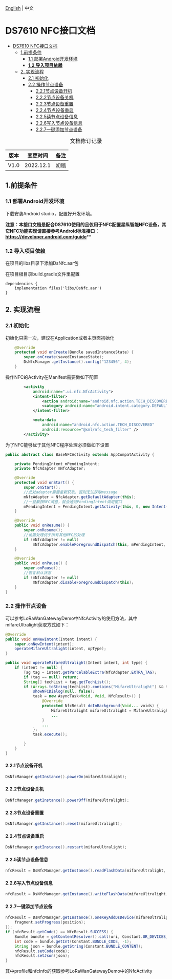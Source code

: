 
[English](https://github.com/Milesight-IoT/DS7610-SDK/edit/main/Docs/DS7610%20NFC%20API%20Document-V1.0.md) | 中文

# DS7610 NFC接口文档

* [DS7610 NFC接口文档](#ds7610-nfc接口文档)
   * [1.前提条件](#1前提条件)
      * [1.1 部署Android开发环境](#11-部署android开发环境)
      * [<strong>1.2 导入项目依赖</strong>](#12-导入项目依赖)
   * [2. 实现流程](#2-实现流程)
      * [2.1 初始化](#21-初始化)
      * [2.2 操作节点设备](#22-操作节点设备)
         * [2.2.1节点设备开机](#221节点设备开机)
         * [2.2.2节点设备关机](#222节点设备关机)
         * [2.2.3节点设备重置](#223节点设备重置)
         * [2.2.4节点设备重启](#224节点设备重启)
         * [2.2.5读节点设备信息](#225读节点设备信息)
         * [2.2.6写入节点设备信息](#226写入节点设备信息)
         * [2.2.7一键添加节点设备](#227一键添加节点设备)

<center><big>文档修订记录</big></center>

| 版本 | 变更时间  | 备注 |
| ---- | --------- | ---- |
| V1.0 | 2022.12.1 | 初稿 |



## 1.前提条件

### 1.1 部署Android开发环境

下载安装Android studio，配置好开发环境。

**注意：本接口文档是配合DS7610使用的且仅用于NFC配置星纵智能NFC设备，其它NFC功能实现请直接参考Android标准接口：https://developer.android.com/guide****

### **1.2 导入项目依赖**

在项目的libs目录下添加DsNfc.aar包

在项目根目录build.gradle文件里配置 

```
dependencies {
    implementation files('libs/DsNfc.aar')
}
```



## 2. 实现流程

### 2.1 初始化

初始化只需一次，建议在Application或者主页面初始化

```java
	@Override
    protected void onCreate(Bundle savedInstanceState) {
        super.onCreate(savedInstanceState);
        DsNfcManager.getInstance().config("123456", 4);
    }
```

操作NFC的Activity在Manifest需要做如下配置

```xml
		<activity
            android:name=".ui.nfc.NfcActivity">
            <intent-filter>
                <action android:name="android.nfc.action.TECH_DISCOVERED" />
                <category android:name="android.intent.category.DEFAULT" />
            </intent-filter>

            <meta-data
                android:name="android.nfc.action.TECH_DISCOVERED"
                android:resource="@xml/nfc_tech_filter" />
        </activity>
```

为了NFC能够优于其他NFC程序处理必须做如下设置

```java
public abstract class BaseNFCActivity extends AppCompatActivity {

    private PendingIntent mPendingIntent;
    private NfcAdapter mNfcAdapter;

    @Override
    protected void onStart() {
        super.onStart();
        //此处adapter需要重新获取，否则无法获取message
        mNfcAdapter = NfcAdapter.getDefaultAdapter(this);
        //一旦截获NFC消息，就会通过PendingIntent调用窗口
        mPendingIntent = PendingIntent.getActivity(this, 0, new Intent(this, getClass()), 0);
    }

    @Override
    public void onResume() {
        super.onResume();
        //设置处理优于所有其他NFC的处理
        if (mNfcAdapter != null)
            mNfcAdapter.enableForegroundDispatch(this, mPendingIntent, null, null);
    }

    @Override
    public void onPause() {
        super.onPause();
        //恢复默认状态
        if (mNfcAdapter != null)
            mNfcAdapter.disableForegroundDispatch(this);
    }
}
```



### 2.2 操作节点设备

可以参考LoRaWanGatewayDemo中NfcActivity的使用方法，其中mifareUltralight获取方式如下：

```java
@Override
public void onNewIntent(Intent intent) {
    super.onNewIntent(intent);
    operateMifareUltralight(intent, opType);
}

public void operateMifareUltralight(Intent intent, int type) {
    if (intent != null) {
        Tag tag = intent.getParcelableExtra(NfcAdapter.EXTRA_TAG);
        if (tag == null) return;
        String[] techList = tag.getTechList();
        if (Arrays.toString(techList).contains("MifareUltralight") && task == null) {
            showNFCDialog(null, false);
            task = new AsyncTask<Void, Void, NfcResult>() {
                @Override
                protected NfcResult doInBackground(Void... voids) {
                    MifareUltralight mifareUltralight = MifareUltralight.get(tag);
                    ...
                }
                ...
            };
            task.execute();

        }
    }
}
```



#### 2.2.1节点设备开机

```java
DsNfcManager.getInstance().powerOn(mifareUltralight);
```

#### 2.2.2节点设备关机

```java
DsNfcManager.getInstance().powerOff(mifareUltralight);
```

#### 2.2.3节点设备重置

```java
DsNfcManager.getInstance().reset(mifareUltralight);
```

#### 2.2.4节点设备重启

```java
DsNfcManager.getInstance().restart(mifareUltralight);
```

#### 2.2.5读节点设备信息

```java
nfcResult = DsNfcManager.getInstance().readFlashData(mifareUltralight, position -> fragment.setProgress(position));
```

#### 2.2.6写入节点设备信息

```java
nfcResult = DsNfcManager.getInstance().writeFlashData(mifareUltralight, lastBytes, JSON.toJSONString(modifyMap), position -> fragment.setProgress(position));
```

#### 2.2.7一键添加节点设备

```java
nfcResult = DsNfcManager.getInstance().oneKeyAddDsDevice(mifareUltralight, profile, nfcInfo, position -> {
    fragment.setProgress(position);
});
if (nfcResult.getCode() == NfcResult.SUCCESS) {
    Bundle bundle = getContentResolver().call(uri, Constant.UR_DEVICES_ADD, nfcResult.getJson(), null);
    int code = bundle.getInt(Constant.BUNDLE_CODE, -1);
    String json = bundle.getString(Constant.BUNDLE_CONTENT);
    nfcResult.setCode(code);
    nfcResult.setJson(json);
}
```

其中profile和nfcInfo的获取参考LoRaWanGatewayDemo中的NfcActivity




